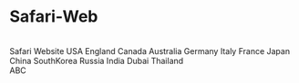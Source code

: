 # Safari-Web

<br>
Safari Website USA England Canada Australia Germany Italy France Japan China SouthKorea Russia India Dubai Thailand
<br>
ABC
